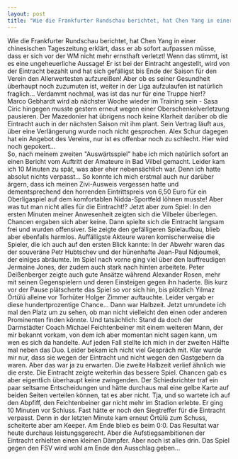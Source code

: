 ```yaml
---
layout: post
title: "Wie die Frankfurter Rundschau berichtet, hat Chen Yang in einer chinesischen Tageszeitung erklärt, dass er ab sofort aufpassen müsse, dass er sich vor der WM nicht mehr ernsthaft verletzt!"
---
```


Wie die Frankfurter Rundschau berichtet, hat Chen Yang in einer chinesischen Tageszeitung erklärt, dass er ab sofort aufpassen müsse, dass er sich vor der WM nicht mehr ernsthaft verletzt! Wenn das stimmt, ist es eine ungeheuerliche Aussage! Er ist bei der Eintracht angestellt, wird von der Eintracht bezahlt und hat sich gefälligst bis Ende der Saison für den Verein den Allerwertesten aufzureißen! Aber ob es seiner Gesundheit überhaupt noch zuzumuten ist, weiter in der Liga aufzulaufen ist natürlich fraglich... Verdammt nochmal, was ist das nur für eine Truppe hier!?  
Marco Gebhardt wird ab nächster Woche wieder im Training sein - Sasa Ciric hingegen musste gestern erneut wegen einer Oberschenkelverletzung pausieren. Der Mazedonier hat übrigens noch keine Klarheit darüber ob die Eintracht auch in der nächsten Saison mit ihm plant. Sein Vertrag läuft aus, über eine Verlängerung wurde noch nicht gesprochen. Alex Schur dagegen hat ein Angebot des Vereins, nur ist es offenbar noch zu schlecht. Hier wird noch gepokert...  
So, nach meinem zweiten "Auswärtsspiel" habe ich mich natürlich sofort an einen Bericht vom Auftritt der Amateure in Bad Vilbel gemacht. Leider kam ich 10 Minuten zu spät, was aber eher nebensächlich war. Denn ich hatte absolut nichts verpasst... So konnte ich mich erstmal auch nur darüber ärgern, dass ich meinen Zivi-Ausweis vergessen hatte und dementsprechend den horrenden Eintrittspreis von 6,50 Euro für ein Oberligaspiel auf dem komfortablen Nidda-Sportfeld löhnen musste! Aber was tut man nicht alles für die Eintracht!? Jetzt aber zum Spiel: In den ersten Minuten meiner Anwesenheit zeigten sich die Vilbeler überlegen. Chancen ergaben sich aber keine. Dann spielte sich die Eintracht langsam frei und wurden offensiver. Sie zeigte den gefälligeren Spielaufbau, blieb aber ebenfalls harmlos. Auffälligste Akteure waren komischerweise die Spieler, die ich auch auf den ersten Blick kannte: In der Abwehr waren das der souveräne Petr Hubtschev und der hünenhafte Jean-Paul Ndjoumek, der einiges abräumte. Im Spiel nach vorne ging viel über den lauffreudigen Jermaine Jones, der zudem auch stark nach hinten arbeitete.  Peter Deißenberger zeigte auch gute Ansätze während Alexander Rosen, mehr mit seinen Gegenspielern und deren Einsteigen gegen ihn haderte. Bis kurz vor der Pause plätscherte das Spiel so vor sich hin, bis plötzlich Yilmaz Örtülü alleine vor Torhüter Holger Zimmer auftauchte. Leider vergab er diese hundertprozentige Chance... Dann war Halbzeit. Jetzt umrundete ich mal den Platz um zu sehen, ob man nicht vielleicht den einen oder anderen Prominenten finden könnte. Und tatsächlich: Stand da doch der Darmstädter Coach Michael Feichtenbeiner mit einem weiteren Mann, der mir bekannt vorkam, von dem ich aber momentan nicht sagen kann, um wen es sich da handelte. Auf jeden Fall stellte ich mich in der zweiten Hälfte mal neben das Duo. Leider bekam ich nicht viel Gespräch mit. Klar wurde mir nur, dass sie wegen der Eintracht und nicht wegen den Gastgebern da waren. Aber das war ja zu erwarten. Die zweite Halbzeit verlief ähnlich wie die erste. Die Eintracht zeigte weiterhin das bessere Spiel. Chancen gab es aber eigentlich überhaupt keine zwingenden. Der Schiedsrichter traf ein paar seltsame Entscheidungen und hätte durchaus mal eine gelbe Karte auf beiden Seiten verteilen können, tat es aber nicht. Tja, und so wartete ich auf den Abpfiff, den Feichtenbeiner gar nicht mehr im Stadion erlebte. Er ging 10 Minuten vor Schluss. Fast hätte er noch den Siegtreffer für die Eintracht verpasst. Denn in der letzten Minute kam erneut Örtülü zum Schuss, scheiterte aber am Keeper. Am Ende blieb es beim 0:0. Das Resultat war heute durchaus leistungsgerecht. Aber die Aufstiegsambitionen der Eintracht erhielten einen kleinen Dämpfer. Aber noch ist alles drin. Das Spiel gegen den FSV wird wohl am Ende den Ausschlag geben...
